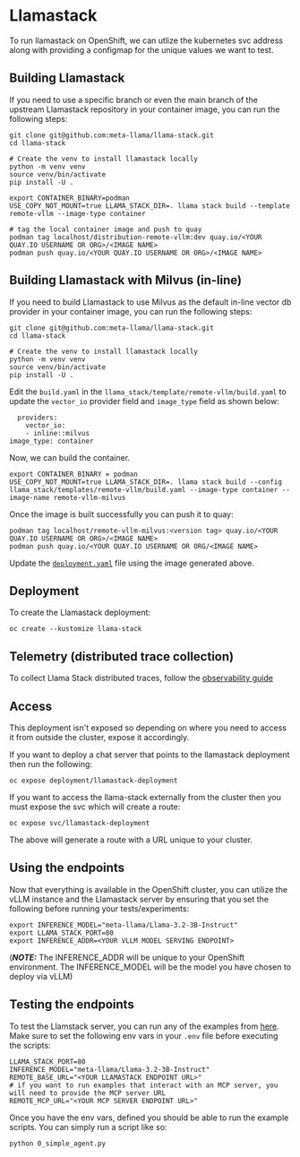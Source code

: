 # Llamastack

To run llamastack on OpenShift, we can utlize the kubernetes svc address along with providing a configmap for the unique values we want to test.


## Building Llamastack

If you need to use a specific branch or even the main branch of the upstream Llamastack repository in your container image, you can run the following steps:

```
git clone git@github.com:meta-llama/llama-stack.git
cd llama-stack

# Create the venv to install llamastack locally
python -m venv venv
source venv/bin/activate
pip install -U .

export CONTAINER_BINARY=podman
USE_COPY_NOT_MOUNT=true LLAMA_STACK_DIR=. llama stack build --template remote-vllm --image-type container

# tag the local container image and push to quay
podman tag localhost/distribution-remote-vllm:dev quay.io/<YOUR QUAY.IO USERNAME OR ORG>/<IMAGE NAME>
podman push quay.io/<YOUR QUAY.IO USERNAME OR ORG>/<IMAGE NAME>
```

## Building Llamastack with Milvus (in-line)

If you need to build Llamastack to use Milvus as the default in-line vector db provider in your container image, you can run the following steps:

```
git clone git@github.com:meta-llama/llama-stack.git
cd llama-stack

# Create the venv to install llamastack locally
python -m venv venv
source venv/bin/activate
pip install -U .
```

Edit the `build.yaml` in the `llama_stack/template/remote-vllm/build.yaml` to update the `vector_io` provider field and `image_type` field as shown below:

```
  providers:
    vector_io:
    - inline::milvus
image_type: container
```

Now, we can build the container.

```
export CONTAINER_BINARY = podman
USE_COPY_NOT_MOUNT=true LLAMA_STACK_DIR=. llama stack build --config llama_stack/templates/remote-vllm/build.yaml --image-type container --image-name remote-vllm-milvus
```

Once the image is built successfully you can push it to quay:

```
podman tag localhost/remote-vllm-milvus:<version tag> quay.io/<YOUR QUAY.IO USERNAME OR ORG>/<IMAGE NAME>
podman push quay.io/<YOUR QUAY.IO USERNAME OR ORG/<IMAGE NAME>
```

Update the [`deployment.yaml`](https://github.com/opendatahub-io/llama-stack-demos/blob/main/kubernetes/llama-stack/deployment.yaml#L71) file using the image generated above.


## Deployment

To create the Llamastack deployment:

```
oc create --kustomize llama-stack
```

## Telemetry (distributed trace collection)

To collect Llama Stack distributed traces, follow the [observability guide](../observability/README.md)

## Access

This deployment isn't exposed so depending on where you need to access it from outside the cluster, expose it accordingly.

If you want to deploy a chat server that points to the llamastack deployment then run the following:

```
oc expose deployment/llamastack-deployment
```

If you want to access the llama-stack externally from the cluster then you must expose the svc which will create a route:

```
oc expose svc/llamastack-deployment
```

The above will generate a route with a URL unique to your cluster.

## Using the endpoints

Now that everything is available in the OpenShift cluster, you can utilize the vLLM instance and the Llamastack server by ensuring that you set the following before running your tests/experiments:

```
export INFERENCE_MODEL="meta-llama/Llama-3.2-3B-Instruct"
export LLAMA_STACK_PORT=80
export INFERENCE_ADDR=<YOUR VLLM MODEL SERVING ENDPOINT>
```

(_**NOTE:**_ The INFERENCE_ADDR will be unique to your OpenShift environment. The INFERENCE_MODEL will be the model you have chosen to deploy via vLLM)

## Testing the endpoints

To test the Llamstack server, you can run any of the examples from [here](https://github.com/opendatahub-io/llama-stack-demos/tree/main/demos/rag_agentic/src). Make sure to set the following env vars in your `.env` file before executing the scripts:

```
LLAMA_STACK_PORT=80
INFERENCE_MODEL="meta-llama/Llama-3.2-3B-Instruct"
REMOTE_BASE_URL="<YOUR LLAMASTACK ENDPOINT URL>"
# if you want to run examples that interact with an MCP server, you will need to provide the MCP server URL
REMOTE_MCP_URL="<YOUR MCP SERVER ENDPOINT URL>"
```

Once you have the env vars, defined you should be able to run the example scripts.
You can simply run a script like so:

```
python 0_simple_agent.py
```
